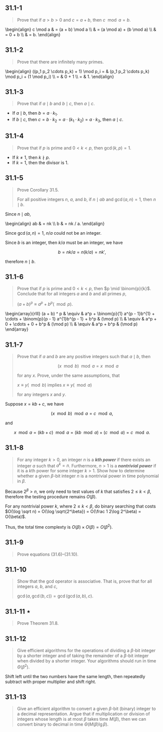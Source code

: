 ## 31.1-1

> Prove that if $a > b > 0$ and $c = a + b$, then $c \mod a = b$.

\begin{align}
c \mod a & = (a + b) \mod a \\\\
         & = (a \mod a) + (b \mod a) \\\\
         & = 0 + b \\\\
         & = b.
\end{align}

## 31.1-2

> Prove that there are infinitely many primes.

\begin{align}
    ((p_1 p_2 \cdots p_k) + 1) \mod p_i
= & (p_1 p_2 \cdots p_k) \mod p_i + (1 \mod p_i) \\\\
= & 0 + 1 \\\\
= & 1.
\end{align}

## 31.1-3

> Prove that if $a \mid b$ and $b \mid c$, then $a \mid c$.

- If $a \mid b$, then $b = a \cdot k_1$.
- If $b \mid c$, then $c = b \cdot k_2 = a \cdot (k_1 \cdot k_2) = a \cdot k_3$, then $a \mid c$.

## 31.1-4

> Prove that if $p$ is prime and $0 < k < p$, then $\gcd(k, p) = 1$.

- If $k \ne 1$, then $k \nmid p$.
- If $k = 1$, then the divisor is $1$.

## 31.1-5

> Prove Corollary 31.5.
>
> For all positive integers $n$, $a$, and $b$, if $n \mid ab$ and $\gcd(a, n) = 1$, then $n \mid b$.

Since $n \mid ab$,

\begin{align}
    ab & = nk \\\\
    b  & = nk / a.
\end{align}

Since $\gcd(a, n) = 1$, $n / a$ could not be an integer.

Since $b$ is an integer, then $k / a$ must be an integer, we have

$$b = nk / a = n (k / a) = n k',$$

therefore $n \mid b$.

## 31.1-6

> Prove that if $p$ is prime and $0 < k < p$, then $p \mid \binom{p}{k}$. Conclude that for all integers $a$ and $b$ and all primes $p$,
>
> $(a + b)^p \equiv a^p + b^p (\mod p)$.


\begin{array}{rlll}
(a + b) ^ p & \equiv & a^p + \binom{p}{1} a^{p - 1}b^{1} + \cdots + \binom{p}{p - 1} a^{1}b^{p - 1} + b^p & (\mod p) \\\\
            & \equiv & a^p + 0 + \cdots + 0 + b^p                                                         & (\mod p) \\\\
            & \equiv & a^p + b^p                                                                          & (\mod p)
\end{array}

## 31.1-7

> Prove that if $a$ and $b$ are any positive integers such that $a \mid b$, then
>
> $$(x \mod b) \mod a = x \mod a$$
>
> for any $x$. Prove, under the same assumptions, that
>
> $x \equiv y (\mod b)$ implies $x \equiv y (\mod a)$
>
> for any integers $x$ and $y$.

Suppose $x = kb + c$, we have

$$(x \mod b) \mod a = c \mod a,$$ 

and 

$$x \mod a = (kb + c) \mod a = (kb \mod a) + (c \mod a) = c \mod a.$$

## 31.1-8

> For any integer $k > 0$, an integer $n$ is a ***$k$th power*** if there exists an integer $a$ such that $a^k = n$. Furthermore, $n > 1$ is a ***nontrivial power*** if it is a $k$th power for some integer $k > 1$. Show how to determine whether a given $\beta$-bit integer $n$ is a nontrivial power in time polynomial in $\beta$.

Because $2^\beta > n$, we only need to test values of $k$ that satisfies $2 \le k < \beta$, therefore the testing procedure remains $O(\beta)$.

For any nontrivial power $k$, where $2 \le k < \beta$, do binary searching that costs $O(\log \sqrt n) = O(\log \sqrt{2^\beta}) = O(\frac 1 2\log 2^\beta) = O(\beta)$.

Thus, the total time complexty is $O(\beta) \times O(\beta) = O(\beta^2)$.

## 31.1-9

> Prove equations $\text{(31.6)}$–$\text{(31.10)}$.

## 31.1-10

> Show that the gcd operator is associative. That is, prove that for all integers $a$, $b$, and $c$,
>
> $\gcd(a, \gcd(b, c)) = \gcd(\gcd(a, b), c)$.

## 31.1-11 $\star$

> Prove Theorem 31.8.

## 31.1-12

> Give efficient algorithms for the operations of dividing a $\beta$-bit integer by a shorter integer and of taking the remainder of a $\beta$-bit integer when divided by a shorter integer. Your algorithms should run in time $\Theta(\beta^2)$.

Shift left until the two numbers have the same length, then repeatedly subtract with proper multiplier and shift right.

## 31.1-13

> Give an efficient algorithm to convert a given $\beta$-bit (binary) integer to a decimal representation. Argue that if multiplication or division of integers whose length is at most $\beta$ takes time $M(\beta)$, then we can convert binary to decimal in time $\Theta(M(\beta) \lg\beta)$.
